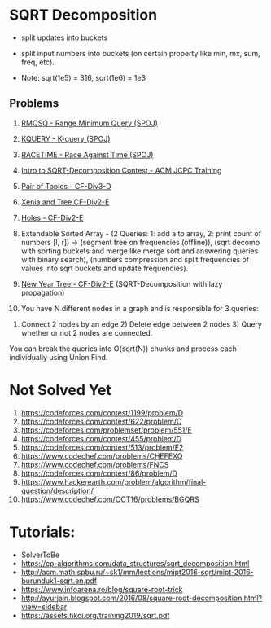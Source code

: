   # SQRT Decomposition

- split updates into buckets
- split input numbers into buckets (on certain property like min, mx, sum, freq, etc).



- Note: sqrt(1e5) = 316, sqrt(1e6) = 1e3
## Problems
1. [RMQSQ - Range Minimum Query (SPOJ)](https://www.spoj.com/problems/RMQSQ/)
1. [KQUERY - K-query (SPOJ)](https://www.spoj.com/problems/KQUERY/)
1. [RACETIME - Race Against Time (SPOJ)](https://www.spoj.com/problems/RACETIME/)
1. [Intro to SQRT-Decomposition Contest - ACM JCPC Training](https://codeforces.com/group/BDIXyZZHhT/contest/205512)
1. [Pair of Topics - CF-Div3-D](https://codeforces.com/contest/1324/problem/D)
1. [Xenia and Tree CF-Div2-E](https://codeforces.com/contest/342/problem/E)
1. [Holes - CF-Div2-E](https://codeforces.com/contest/13/problem/E)
1. Extendable Sorted Array - (2 Queries: 1: add a to array, 2: print count of numbers [l, r]) -> (segment tree on frequencies (offline)), (sqrt decomp with sorting buckets and merge like merge sort and answering queries with binary search), (numbers compression and split frequencies of values into sqrt buckets and update frequencies).
1. [New Year Tree - CF-Div2-E](https://codeforces.com/contest/620/problem/E) (SQRT-Decomposition with lazy propagation)


1. You have N different nodes in a graph and is responsible for 3 queries:

1) Connect 2 nodes by an edge 2) Delete edge between 2 nodes 3) Query whether or not 2 nodes are connected.

You can break the queries into O(sqrt(N)) chunks and process each individually using Union Find.

# Not Solved Yet
1. https://codeforces.com/contest/1199/problem/D
1. https://codeforces.com/contest/622/problem/C
1. https://codeforces.com/problemset/problem/551/E
1. https://codeforces.com/contest/455/problem/D
1. https://codeforces.com/contest/513/problem/F2
1. https://www.codechef.com/problems/CHEFEXQ
1. https://www.codechef.com/problems/FNCS
1. https://codeforces.com/contest/86/problem/D
1. https://www.hackerearth.com/problem/algorithm/final-question/description/
1. https://www.codechef.com/OCT16/problems/BGQRS

# Tutorials:
- SolverToBe
- https://cp-algorithms.com/data_structures/sqrt_decomposition.html
- http://acm.math.spbu.ru/~sk1/mm/lections/mipt2016-sqrt/mipt-2016-burunduk1-sqrt.en.pdf
- https://www.infoarena.ro/blog/square-root-trick
- http://ayurjain.blogspot.com/2016/08/square-root-decomposition.html?view=sidebar
- https://assets.hkoi.org/training2019/sqrt.pdf
